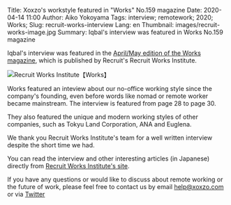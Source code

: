 Title: Xoxzo's workstyle featured in "Works" No.159 magazine
Date: 2020-04-14 11:00
Author: Aiko Yokoyama
Tags: interview; remotework; 2020; Works;
Slug: recruit-works-interview
Lang: en
Thumbnail: images/recruit-works-image.jpg
Summary: Iqbal's interview was featured in Works No.159 magazine

Iqbal's interview was featured in the [April/May edition of the Works magazine](https://www.works-i.com/works/no159/),
which is published by Recruit's Recruit Works Institute.

![Recruit Works Institute【Works】]({filename}/images/recruit-works-image.jpg)

Works featured an inteview about our no-office working style since the company's
founding, even before words like nomad or remote worker became mainstream. The
interview is featured from page 28 to page 30.

They also featured the unique and modern working styles of other companies, such
as Tokyu Land Corporation, ANA and Euglena.

We thank you Recruit Works Institute's team for a well written interview despite the short time we had.

You can read the interview and other interesting articles (in Japanese) directly from [Recruit Works Institute's
site](https://www.works-i.com/works/no159/).

If you have any questions or would like to discuss about remote working or the
future of work, please feel free to contact us by email [help@xoxzo.com](mailto:help@xoxzo.com)
or via [Twitter](https://twitter.com/xoxzocom/)
